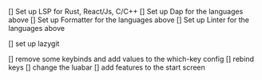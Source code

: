 [] Set up LSP for Rust, React/Js, C/C++
[] Set up Dap for the languages above
[] Set up Formatter for the languages above
[] Set up Linter for the languages above

[] set up lazygit 

[] remove some keybinds and add values to the which-key config
[] rebind keys
[] change the luabar
[] add features to the start screen
